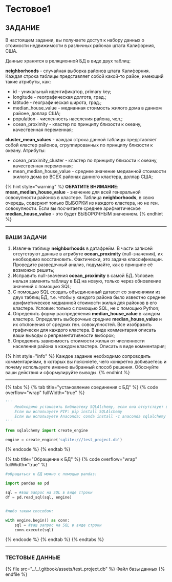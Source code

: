 # Тестовое1

## ЗАДАНИЕ

В настоящем задании, вы получаете доступ к набору данных о стоимости недвижимости в различных районах штата Калифорния, США.

Данные хранятся в реляционной БД в виде двух таблиц:

**neighborhoods** - случайная выборка районов штата Калифорния. Каждая строка таблицы представляет собой какой-то район, имеющий такие атрибуты, как:

* id - уникальный идентификатор, primary key;
* longitude - географическая долгота, град.;
* latitude - географическая широта, град.;
* median\_house\_value - медианная стоимость жилого дома в данном районе, доллар США;
* population - численность населения района, чел.;
* ocean\_proximity - кластер по принципу близости к океану, качественная переменная;

**cluster\_mean\_values** - каждая строка данной таблицы представляет собой кластер районов, сгруппированных по принципу близости к океану. Атрибуты:

* ocean\_proximity\_cluster - кластер по принципу близости к океану, качественная переменная;
* mean\_median\_house\_value - среднее значение медианной стоимости жилого дома во ВСЕХ районах данного кластера, доллар США;

{% hint style="warning" %}
**ОБРАТИТЕ ВНИМАНИЕ**: **mean\_median\_house\_value** - значение для всей генеральной совокупности районов в кластере. Таблица **neighborhoods**, в свою очередь, содержит только ВЫБОРКИ из каждого кластера, но не ген. совокупности. Если вы посчитаете среднее арифметическое **median\_house\_value** - это будет ВЫБОРОЧНЫМ значением.
{% endhint %}

***

### **ВАШИ ЗАДАЧИ**

1. Извлечь таблицу **neighborhoods** в датафрейм. В части записей отсутствуют данные в атрибуте **ocean\_proximity** (null-значения), их необходимо восстановить. Фактически, это задача классификации. Проведите разведочный анализ, подумайте, как в принципе её возможно решить;
2. &#x20;Исправить null-значения **ocean\_proximity** в самой БД. Условие: нельзя заменять таблицу в БД на новую, только через обновление значений с помощью SQL;
3. &#x20;С помощью SQL создать объединенный датасет со значениями из двух таблиц БД, т.е. чтобы у каждого района было известно среднее арифметическое медианной стоимости жилья для районов в его кластере. Условие: только с помощью SQL, не с помощью Python;
4. &#x20;Определить форму распределения **median\_house\_value** в каждом кластере. Определить выборочные средние **median\_house\_value** и их отклонения от средних ген. совокупностей. Все изобразить графически для каждого кластера. В виде комментария описать ваши выводы о репрезентативности выборок;
5. &#x20;Определить зависимость стоимости жилья от численности населения района в каждом кластере. Описать в виде комментария;

{% hint style="info" %}
Каждое задание необходимо сопроводить комментариями, в которых вы поясняете, чего конкретно добиваетесь и почему используете именно выбранный способ решения. Обоснуйте ваши действия и сформулируйте выводы.
{% endhint %}

***

{% tabs %}
{% tab title="установление соединения с БД" %}
{% code overflow="wrap" fullWidth="true" %}
```python
''' 
    Необходимо установить библиотеку SQLAlchemy, если она отсутствует в вашей среде. Смотрите документацию для вашей среды.
    Если вы используете PIP: pip install SQLAlchemy
    Если вы используете Anaconda: conda install -c anaconda sqlalchemy
'''

from sqlalchemy import create_engine

engine = create_engine('sqlite:///test_project.db')
```
{% endcode %}
{% endtab %}

{% tab title="Обращение к БД" %}
{% code overflow="wrap" fullWidth="true" %}
```python
#обращаться к БД можно с помощью pandas:

import pandas as pd

sql = #ваш запрос на SQL в виде строки
df = pd.read_sql(sql, engine)


#либо таким способом:

with engine.begin() as conn:
    sql = #ваш запрос на SQL в виде строки
    conn.execute(sql)
```
{% endcode %}
{% endtab %}
{% endtabs %}

***

### ТЕСТОВЫЕ ДАННЫЕ

{% file src="../../.gitbook/assets/test_project.db" %}
Файл базы данных
{% endfile %}
